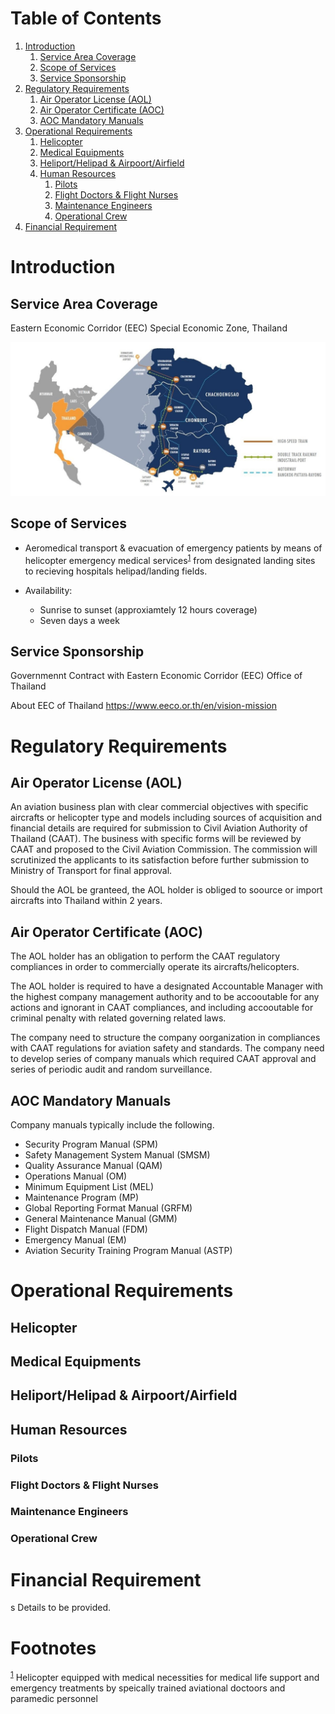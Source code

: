 
# Table of Contents

1.  [Introduction](#org99355ab)
    1.  [Service Area Coverage](#org1ad7ff9)
    2.  [Scope of Services](#orgbf90f02)
    3.  [Service Sponsorship](#org9a8b116)
2.  [Regulatory Requirements](#org155b4e6)
    1.  [Air Operator License (AOL)](#org71634b4)
    2.  [Air Operator Certificate (AOC)](#org77a978b)
    3.  [AOC Mandatory Manuals](#org37b4ece)
3.  [Operational Requirements](#org8d29966)
    1.  [Helicopter](#org98d6310)
    2.  [Medical Equipments](#orga62d598)
    3.  [Heliport/Helipad & Airpoort/Airfield](#orgc2022ca)
    4.  [Human Resources](#org7840698)
        1.  [Pilots](#orge8f0fe7)
        2.  [Flight Doctors & Flight Nurses](#orgbc23f8b)
        3.  [Maintenance Engineers](#orge345ca1)
        4.  [Operational Crew](#org96a4b39)
4.  [Financial Requirement](#org4ea9cbe)



<a id="org99355ab"></a>

# Introduction


<a id="org1ad7ff9"></a>

## Service Area Coverage

Eastern Economic Corridor (EEC) Special Economic Zone, Thailand

![img](./eec_photo1.jpg)


<a id="orgbf90f02"></a>

## Scope of Services

-   Aeromedical transport & evacuation of emergency patients by means of helicopter emergency medical services<sup><a id="fnr.1" class="footref" href="#fn.1">1</a></sup> from designated landing sites to recieving hospitals helipad/landing fields.

-   Availability:
    -   Sunrise to sunset (approxiamtely 12 hours coverage)
    -   Seven days a week


<a id="org9a8b116"></a>

## Service Sponsorship

Governmennt Contract with Eastern Economic Corridor (EEC) Office of Thailand

About EEC of Thailand 
<https://www.eeco.or.th/en/vision-mission> 


<a id="org155b4e6"></a>

# Regulatory Requirements


<a id="org71634b4"></a>

## Air Operator License (AOL)

An aviation business plan with clear commercial objectives with specific aircrafts or helicopter type and models including sources of acquisition and financial details are required for submission to Civil Aviation Authority of Thailand (CAAT). The business with specific forms will be reviewed by CAAT and proposed to the Civil Aviation Commission. The commission will scrutinized the applicants to its satisfaction before further submission to Ministry of Transport for final approval.

Should the AOL be granteed, the AOL holder is obliged to soource or import aircrafts into Thailand within 2 years.


<a id="org77a978b"></a>

## Air Operator Certificate (AOC)

The AOL holder has an obligation to perform the CAAT regulatory compliances in order to commercially operate its aircrafts/helicopters.

The AOL holder is required to have a designated Accountable Manager with the highest company management authority and to be accooutable for any actions and ignorant in CAAT compliances, and including accooutable for criminal penalty with related governing related laws.

The company need to structure the company oorganization in compliances with CAAT regulations for aviation safety and standards. The company need to develop series of company manuals which required CAAT approval and series of periodic audit and random surveillance.


<a id="org37b4ece"></a>

## AOC Mandatory Manuals

Company manuals typically include the following.

-   Security Program Manual (SPM)
-   Safety Management System Manual (SMSM)
-   Quality Assurance Manual (QAM)
-   Operations Manual (OM)
-   Minimum Equipment List (MEL)
-   Maintenance Program (MP)
-   Global Reporting Format Manual (GRFM)
-   General Maintenance Manual (GMM)
-   Flight Dispatch Manual (FDM)
-   Emergency Manual (EM)
-   Aviation Security Training Program Manual (ASTP)


<a id="org8d29966"></a>

# Operational Requirements


<a id="org98d6310"></a>

## Helicopter


<a id="orga62d598"></a>

## Medical Equipments


<a id="orgc2022ca"></a>

## Heliport/Helipad & Airpoort/Airfield


<a id="org7840698"></a>

## Human Resources


<a id="orge8f0fe7"></a>

### Pilots


<a id="orgbc23f8b"></a>

### Flight Doctors & Flight Nurses


<a id="orge345ca1"></a>

### Maintenance Engineers


<a id="org96a4b39"></a>

### Operational Crew


<a id="org4ea9cbe"></a>

# Financial Requirement

s
Details to be provided.


# Footnotes

<sup><a id="fn.1" href="#fnr.1">1</a></sup> Helicopter equipped with medical necessities for medical life support and emergency treatments by speically trained aviational doctoors and paramedic personnel
